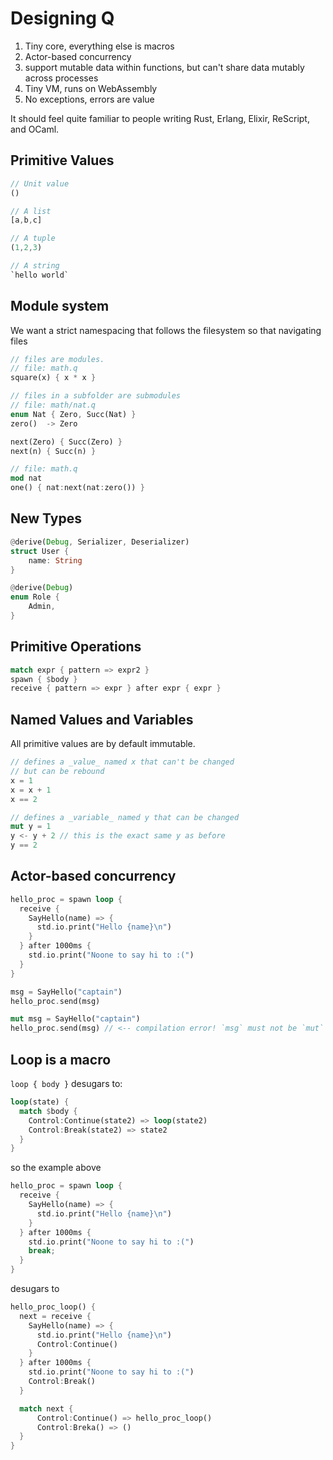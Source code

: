 # Designing Q

1. Tiny core, everything else is macros
2. Actor-based concurrency
3. support mutable data within functions, but can't share data mutably across processes
3. Tiny VM, runs on WebAssembly
3. No exceptions, errors are value

It should feel quite familiar to people writing Rust, Erlang, Elixir, ReScript, and OCaml.

## Primitive Values

```rust
// Unit value
()

// A list
[a,b,c]

// A tuple
(1,2,3)

// A string
`hello world`
```

## Module system

We want a strict namespacing that follows the filesystem so that navigating files

```rust
// files are modules.
// file: math.q
square(x) { x * x }

// files in a subfolder are submodules
// file: math/nat.q 
enum Nat { Zero, Succ(Nat) }
zero()  -> Zero

next(Zero) { Succ(Zero) }
next(n) { Succ(n) }

// file: math.q
mod nat
one() { nat:next(nat:zero()) }
```

## New Types

```rust
@derive(Debug, Serializer, Deserializer)
struct User {
    name: String
}

@derive(Debug)
enum Role {
    Admin,
}


```

## Primitive Operations

```rust
match expr { pattern => expr2 }
spawn { $body }
receive { pattern => expr } after expr { expr }
```

## Named Values and Variables

All primitive values are by default immutable.

```rust
// defines a _value_ named x that can't be changed
// but can be rebound
x = 1 
x = x + 1
x == 2

// defines a _variable_ named y that can be changed
mut y = 1
y <- y + 2 // this is the exact same y as before
y == 2
```

## Actor-based concurrency

```rust
hello_proc = spawn loop {
  receive {
    SayHello(name) => {
      std.io.print("Hello {name}\n")
    }
  } after 1000ms {
    std.io.print("Noone to say hi to :(")
  }
}

msg = SayHello("captain")
hello_proc.send(msg)

mut msg = SayHello("captain")
hello_proc.send(msg) // <-- compilation error! `msg` must not be `mut`
```

## Loop is a macro

`loop { body }` desugars to:

```rust
loop(state) {
  match $body {
    Control:Continue(state2) => loop(state2)
    Control:Break(state2) => state2
  }
}
```

so the example above


```rust
hello_proc = spawn loop {
  receive {
    SayHello(name) => {
      std.io.print("Hello {name}\n")
    }
  } after 1000ms {
    std.io.print("Noone to say hi to :(")
    break;
  }
}
```

desugars to

```rust
hello_proc_loop() {
  next = receive {
    SayHello(name) => {
      std.io.print("Hello {name}\n")
      Control:Continue()
    }
  } after 1000ms {
    std.io.print("Noone to say hi to :(")
    Control:Break()
  }

  match next {
      Control:Continue() => hello_proc_loop()
      Control:Breka() => ()
  }
}
```

